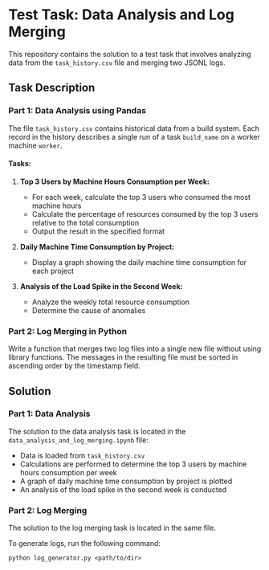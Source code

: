 # Test Task: Data Analysis and Log Merging
This repository contains the solution to a test task that involves analyzing data from the `task_history.csv` file and merging two JSONL logs.

## Task Description
### Part 1: Data Analysis using Pandas
The file `task_history.csv` contains historical data from a build system. Each record in the history describes a single run of a task `build_name` on a worker machine `worker`.

#### Tasks:
1. **Top 3 Users by Machine Hours Consumption per Week:**
   - For each week, calculate the top 3 users who consumed the most machine hours
   - Calculate the percentage of resources consumed by the top 3 users relative to the total consumption
   - Output the result in the specified format

2. **Daily Machine Time Consumption by Project:**
   - Display a graph showing the daily machine time consumption for each project

3. **Analysis of the Load Spike in the Second Week:**
   - Analyze the weekly total resource consumption
   - Determine the cause of anomalies

### Part 2: Log Merging in Python
Write a function that merges two log files into a single new file without using library functions. The messages in the resulting file must be sorted in ascending order by the timestamp field.

## Solution
### Part 1: Data Analysis
The solution to the data analysis task is located in the `data_analysis_and_log_merging.ipynb` file:
- Data is loaded from `task_history.csv`
- Calculations are performed to determine the top 3 users by machine hours consumption per week
- A graph of daily machine time consumption by project is plotted
- An analysis of the load spike in the second week is conducted

### Part 2: Log Merging
The solution to the log merging task is located in the same file.

To generate logs, run the following command:

`python log_generator.py <path/to/dir>`
